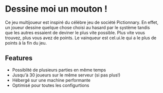# Dessine moi un mouton !
Ce jeu multijoueur est inspiré du célèbre jeu de société Pictionnary. En effet, un joueur dessine quelque chose choisi au hasard par le système tandis que les autres essaient de deviner le plus vite possible. Plus vite vous trouvez, plus vous avez de points. Le vainqueur est cel.ui.le qui a le plus de points à la fin du jeu.

## Features

 - Possiblité de plusieurs parties en même temps
 - Jusqu'à 30 joueurs sur le même serveur (si pas plus!)
 - Hébergé sur une machine performante
 - Optimisé pour toutes les configurtions 
